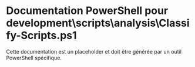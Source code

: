 # Documentation PowerShell pour development\scripts\analysis\Classify-Scripts.ps1

Cette documentation est un placeholder et doit être générée par un outil PowerShell spécifique.
